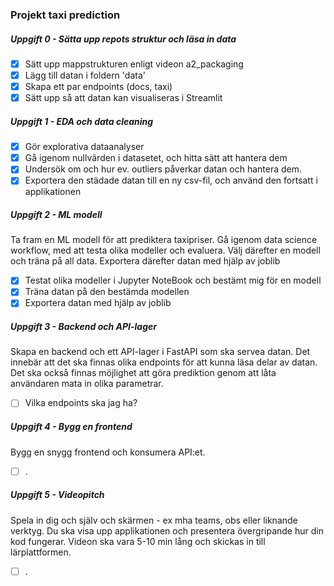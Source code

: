 ###  **Projekt taxi prediction**

##### **Uppgift 0 - Sätta upp repots struktur och läsa in data**
- [X] Sätt upp mappstrukturen enligt videon a2_packaging
- [X] Lägg till datan i foldern 'data'
- [X] Skapa ett par endpoints (docs, taxi)
- [X] Sätt upp så att datan kan visualiseras i Streamlit

##### **Uppgift 1 - EDA och data cleaning**
- [X] Gör explorativa dataanalyser
- [X] Gå igenom nullvärden i datasetet, och hitta sätt att hantera dem
- [X] Undersök om och hur ev. outliers påverkar datan och hantera dem. 
- [X] Exportera den städade datan till en ny csv-fil, och använd den fortsatt i applikationen
 
##### **Uppgift 2 -  ML modell**
Ta fram en ML modell för att prediktera taxipriser. Gå igenom data science workflow, med att testa olika modeller och evaluera. Välj därefter en modell och träna på all data. Exportera därefter datan med hjälp av
joblib 
- [X] Testat olika modeller i Jupyter NoteBook och bestämt mig för en modell
- [X] Träna datan på den bestämda modellen
- [X] Exportera datan med hjälp av joblib

##### **Uppgift 3 -  Backend och API-lager**
Skapa en backend och ett API-lager i FastAPI som ska servea datan. Det innebär att det ska finnas olika
endpoints för att kunna läsa delar av datan. Det ska också finnas möjlighet att göra prediktion genom att
låta användaren mata in olika parametrar.
- [ ] Vilka endpoints ska jag ha?


##### **Uppgift 4 -   Bygg en frontend**
Bygg en snygg frontend och konsumera API:et.
- [ ] .


##### **Uppgift 5 - Videopitch**
Spela in dig och själv och skärmen - ex mha teams, obs eller liknande verktyg. Du ska visa upp
applikationen och presentera övergripande hur din kod fungerar. Videon ska vara 5-10 min lång och skickas
in till lärplattformen.
- [ ] .
